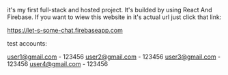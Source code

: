 it's my first full-stack and hosted project. It's builded by using React And Firebase. If you want to wiew this website in it's actual url just click that link:

https://let-s-some-chat.firebaseapp.com

test accounts: 

user1@gmail.com - 123456
user2@gmail.com - 123456
user3@gmail.com - 123456
user4@gmail.com - 123456
